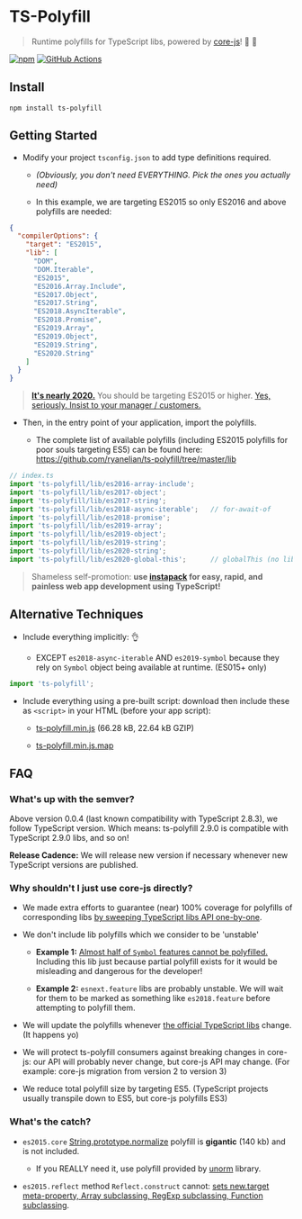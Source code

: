 # TS-Polyfill

> Runtime polyfills for TypeScript libs, powered by [core-js](https://github.com/zloirock/core-js)! :battery: :nut_and_bolt:

[![npm](https://img.shields.io/npm/v/ts-polyfill.svg)](https://www.npmjs.com/package/ts-polyfill) [![GitHub Actions](https://github.com/ryanelian/ts-polyfill/workflows/Node%20CI/badge.svg)](https://github.com/ryanelian/ts-polyfill/actions)

## Install

`npm install ts-polyfill`

## Getting Started

- Modify your project `tsconfig.json` to add type definitions required.

  - *(Obviously, you don't need EVERYTHING. Pick the ones you actually need)*

  - In this example, we are targeting ES2015 so only ES2016 and above polyfills are needed:

```json
{
  "compilerOptions": {
    "target": "ES2015",
    "lib": [
      "DOM",
      "DOM.Iterable",
      "ES2015",
      "ES2016.Array.Include",
      "ES2017.Object",
      "ES2017.String",
      "ES2018.AsyncIterable",
      "ES2018.Promise",
      "ES2019.Array",
      "ES2019.Object",
      "ES2019.String",
      "ES2020.String"
    ]
  }
}
```

> **[It's nearly 2020.](https://www.microsoft.com/en-us/windowsforbusiness/end-of-windows-7-support)** You should be targeting ES2015 or higher. [Yes, seriously. Insist to your manager / customers.](https://www.extremetech.com/internet/290872-the-new-microsoft-edge-browser-will-have-an-ie-mode)

- Then, in the entry point of your application, import the polyfills.

  - The complete list of available polyfills (including ES2015 polyfills for poor souls targeting ES5) can be found here: https://github.com/ryanelian/ts-polyfill/tree/master/lib

```ts
// index.ts
import 'ts-polyfill/lib/es2016-array-include';
import 'ts-polyfill/lib/es2017-object';
import 'ts-polyfill/lib/es2017-string';
import 'ts-polyfill/lib/es2018-async-iterable';   // for-await-of
import 'ts-polyfill/lib/es2018-promise';
import 'ts-polyfill/lib/es2019-array';
import 'ts-polyfill/lib/es2019-object';
import 'ts-polyfill/lib/es2019-string';
import 'ts-polyfill/lib/es2020-string';
import 'ts-polyfill/lib/es2020-global-this';      // globalThis (no lib)
```

> Shameless self-promotion: **use [instapack](https://github.com/ryanelian/instapack) for easy, rapid, and painless web app development using TypeScript!**

## Alternative Techniques

- Include everything implicitly: :ok_hand:

  - EXCEPT `es2018-async-iterable` AND `es2019-symbol` because they rely on `Symbol` object being available at runtime. (ES015+ only)

```ts
import 'ts-polyfill';
```

- Include everything using a pre-built script: download then include these as `<script>` in your HTML (before your app script):

  - [ts-polyfill.min.js](https://github.com/ryanelian/ts-polyfill/raw/master/dist/ts-polyfill.min.js) (66.28 kB, 22.64 kB GZIP)

  - [ts-polyfill.min.js.map](https://github.com/ryanelian/ts-polyfill/raw/master/dist/ts-polyfill.min.js.map) 

## FAQ

### What's up with the semver?

Above version 0.0.4 (last known compatibility with TypeScript 2.8.3), we follow TypeScript version. Which means: ts-polyfill 2.9.0 is compatible with TypeScript 2.9.0 libs, and so on!

**Release Cadence:** We will release new version if necessary whenever new TypeScript versions are published.

### Why shouldn't I just use core-js directly?

- We made extra efforts to guarantee (near) 100% coverage for polyfills of corresponding libs [by sweeping TypeScript libs API one-by-one](https://github.com/ryanelian/ts-polyfill/blob/master/src/es2015-core.ts).

- We don't include lib polyfills which we consider to be 'unstable'

  - **Example 1:** [Almost half of `Symbol` features cannot be polyfilled.](http://kangax.github.io/compat-table/es6) Including this lib just because partial polyfill exists for it would be misleading and dangerous for the developer!

  - **Example 2:** `esnext.feature` libs are probably unstable. We will wait for them to be marked as something like `es2018.feature` before attempting to polyfill them.

- We will update the polyfills whenever [the official TypeScript libs](https://github.com/Microsoft/TypeScript/tree/master/lib) change. (It happens yo)

- We will protect ts-polyfill consumers against breaking changes in core-js: our API will probably never change, but core-js API may change. (For example: core-js migration from version 2 to version 3)

- We reduce total polyfill size by targeting ES5. (TypeScript projects usually transpile down to ES5, but core-js polyfills ES3)

### What's the catch?

- `es2015.core` [String.prototype.normalize](https://developer.mozilla.org/en-US/docs/Web/JavaScript/Reference/Global_Objects/String/normalize) polyfill is **gigantic** (140 kb) and is not included.

    - If you REALLY need it, use polyfill provided by [unorm](https://github.com/walling/unorm) library.

- `es2015.reflect` method `Reflect.construct` cannot: [sets new.target meta-property, Array subclassing, RegExp subclassing, Function subclassing](http://kangax.github.io/compat-table/es6/#test-Reflect).
